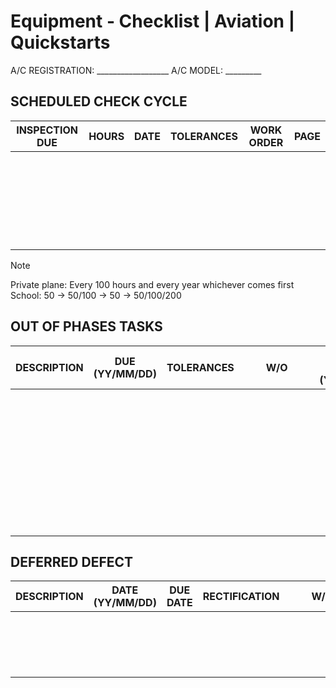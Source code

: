 # Equipment - Checklist | Aviation | Quickstarts

A/C REGISTRATION: __________________  A/C MODEL: _________

## SCHEDULED CHECK CYCLE

| INSPECTION DUE     | HOURS   | DATE     | TOLERANCES | WORK ORDER | PAGE |
| ------------------ | ------- | -------- | ---------- | ---------- | ---- |
|                      |         |          |            |            |      |
|                      |         |          |            |            |      |
|                      |         |          |            |            |      |
|                      |         |          |            |            |      |
|                      |         |          |            |            |      |
|                      |         |          |            |            |      |

> [!NOTE]
> Private plane: Every 100 hours and every year whichever comes first
> School: 50 -> 50/100 -> 50 -> 50/100/200

## OUT OF PHASES TASKS

| DESCRIPTION        | DUE (YY/MM/DD) | TOLERANCES | W/O        | NEXT DUE DATE (YY/MM/DD) | PAGE |
| ------------------ | -------------- | ---------- | ---------- | ------------------------ | ---- |
|                      |                |            |                                    |                          |      |
|                      |                |            |            |                          |      |
|                      |                |            |            |                          |      |
|                      |                |            |            |                          |      |
|                      |                |            |            |                          |      |
|                      |                |            |            |                          |      |
|                      |                |            |            |                          |      |
|                      |                |            |            |                          |      |
|                      |                |            |            |                          |      |

## DEFERRED DEFECT

| DESCRIPTION        | DATE (YY/MM/DD) | DUE DATE | RECTIFICATION | W/O           | DATE (YY/MM/DD) | PAGE |
| ------------------ | --------------- | -------- | ------------- | ------------- | --------------- | ---- |
|                      |                 |          |               |                                       |                 |      |
|                      |                 |          |               |               |                 |      |
|                      |                 |          |               |               |                 |      |
|                      |                 |          |               |               |                 |      |